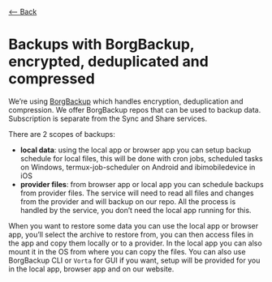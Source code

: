 [⟵ Back](../features.md#features)

# Backups with BorgBackup, encrypted, deduplicated and compressed

We’re using [BorgBackup](https://www.borgbackup.org) which handles encryption, deduplication and compression. We offer BorgBackup repos that can be used to backup data. Subscription is separate from the Sync and Share services.

There are 2 scopes of backups:
- **local data**: using the local app or browser app you can setup backup schedule for local files, this will be done with cron jobs, scheduled tasks on Windows, termux-job-scheduler on Android and ibimobiledevice in iOS
- **provider files**: from browser app or local app you can schedule backups from provider files. The service will need to read all files and changes from the provider and will backup on our repo. All the process is handled by the service, you don’t need the local app running for this.

When you want to restore some data you can use the local app or browser app, you’ll select the archive to restore from, you can then access files in the app and copy them locally or to a provider. In the local app you can also mount it in the OS from where you can copy the files. You can also use BorgBackup CLI or `Vorta` for GUI if you want, setup will be provided for you in the local app, browser app and on our website.
